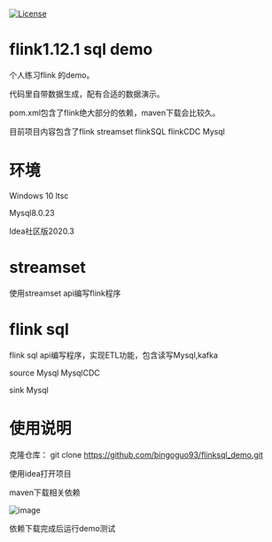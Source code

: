 [![License](http://img.shields.io/:license-apache%202.0-brightgreen.svg)](http://www.apache.org/licenses/LICENSE-2.0.html)

# flink1.12.1 sql demo
 个人练习flink 的demo。
 
 代码里自带数据生成，配有合适的数据演示。
 
 pom.xml包含了flink绝大部分的依赖，maven下载会比较久。
 
 目前项目内容包含了flink streamset flinkSQL flinkCDC Mysql
 
# 环境
Windows 10 ltsc

Mysql8.0.23 

Idea社区版2020.3

# streamset
 使用streamset api编写flink程序

# flink sql
 flink sql api编写程序，实现ETL功能，包含读写Mysql,kafka 
 
 source Mysql MysqlCDC
 
 sink Mysql

# 使用说明
 克隆仓库： git clone https://github.com/bingoguo93/flinksql_demo.git

 使用idea打开项目

 maven下载相关依赖

![image](https://user-images.githubusercontent.com/37023599/112001563-0c9f0e00-8b5a-11eb-8aff-44c981d807d3.png)


 依赖下载完成后运行demo测试
